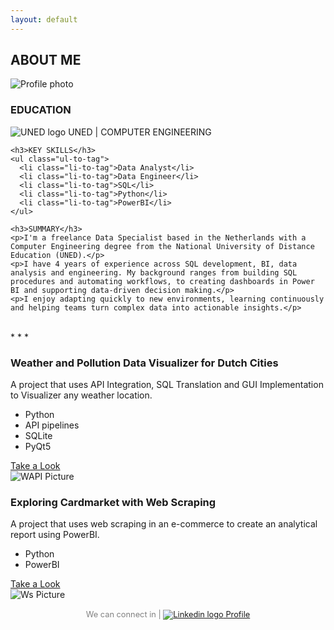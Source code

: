 ```yaml
---
layout: default
---
```

<link rel="stylesheet" href="/assets/css/style.css">

<div class="profile-card">
  <h2 class="about-me">ABOUT ME</h2>
  <img src="{{ site.baseurl }}/assets/img/Main/profile_img.png" alt="Profile photo" class="profile-pic">
  <div class="profile-info">
    <h3>EDUCATION</h3>
    <p><img src="{{ site.baseurl }}/assets/img/Main/uned-ico.png" alt="UNED logo" class="logo-text"> UNED | COMPUTER ENGINEERING</p> 

    <h3>KEY SKILLS</h3>
    <ul class="ul-to-tag">
	  <li class="li-to-tag">Data Analyst</li>
      <li class="li-to-tag">Data Engineer</li>
      <li class="li-to-tag">SQL</li>
      <li class="li-to-tag">Python</li>
      <li class="li-to-tag">PowerBI</li>
    </ul>

    <h3>SUMMARY</h3>
    <p>I'm a freelance Data Specialist based in the Netherlands with a Computer Engineering degree from the National University of Distance Education (UNED).</p>
    <p>I have 4 years of experience across SQL development, BI, data analysis and engineering. My background ranges from building SQL procedures and automating workflows, to creating dashboards in Power BI and supporting data-driven decision making.</p>
    <p>I enjoy adapting quickly to new environments, learning continuously and helping teams turn complex data into actionable insights.</p>

  </div>
</div>

<br>
* * *

<section class="projects">

  <div class="project">
    <div class="project-info">
      <h3>Weather and Pollution Data Visualizer for Dutch Cities</h3> <!-- Project Title -->
      <p>A project that uses API Integration, SQL Translation and GUI Implementation to Visualizer any weather location.</p>
      <ul class="ul-to-tag">
        <li class="li-to-tag">Python</li>
        <li class="li-to-tag">API pipelines</li>
		<li class="li-to-tag">SQLite</li>
		<li class="li-to-tag">PyQt5</li>
      </ul>
      <a href="{{ site.baseurl }}/pages/WeatherAPI-pages.html" class="take-look">Take a Look</a>  <!-- <= Where I put the project page -->
    </div>
    <div class="project-img">
      <img src="{{ site.baseurl }}/assets/img/Weather-API/WAPIMain.png" alt="WAPI Picture"> <!-- <= Where I put the project img -->
    </div>
  </div>

  <div class="project">
    <div class="project-info">
      <h3>Exploring Cardmarket with Web Scraping</h3> <!-- Project Title -->
      <p>A project that uses web scraping in an e-commerce to create an analytical report using PowerBI.</p>
      <ul class="ul-to-tag">
        <li class="li-to-tag">Python</li>
        <li class="li-to-tag">PowerBI</li>
      </ul>
      <a href="{{ site.baseurl }}/pages/WebScrapCM-pages.html" class="take-look">Take a Look</a>  <!-- <= Where I put the project page -->
    </div>
    <div class="project-img">
      <img src="{{ site.baseurl }}/assets/img/WS-CM/WsMain.png" alt="Ws Picture"> <!-- <= Where I put the project img -->
    </div>
  </div>
 
  <!-- For futures projects, just replicate the structure -->
	
</section>

<!-- END -->
    
<!-- Custom footer -->
<div class="custom-footer" style="text-align: center; padding: 1rem; font-size: 0.8rem; color: gray;">
  We can connect in | 
  <a href="https://www.linkedin.com/in/christian-gabriel-centeno-0b19aa2a1" target="_blank">
    <img src="{{ site.baseurl }}/assets/img/Main/linkedin-ico.png" alt="Linkedin logo" class="logo-text"> Profile
  </a>
</div>

<!-- ANIMATION PROJECT STYLE -->
<script>
  document.addEventListener('DOMContentLoaded', () => {
    const projects = document.querySelectorAll('.project');

    let lastScrollY = window.scrollY;

    const observer = new IntersectionObserver((entries) => {
      const currentScrollY = window.scrollY;
      const scrollingUp = currentScrollY < lastScrollY;
      lastScrollY = currentScrollY;

      entries.forEach(entry => {
        if (entry.isIntersecting) {
          entry.target.classList.add('visible');
        } else if (scrollingUp) {
          entry.target.classList.remove('visible');
        }
      });
    }, {
      threshold: 0.2
    });

    projects.forEach(project => {
      observer.observe(project);
    });
  });
</script>
